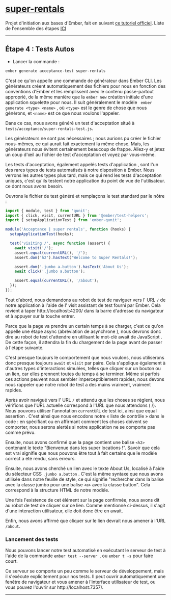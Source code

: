 # [super-rentals](https://guides.emberjs.com/v3.26.0/tutorial/part-1/)

Projet d'initiation aux bases d'Ember, fait en suivant [ce tutoriel officiel](https://guides.emberjs.com/v3.26.0/tutorial/part-1/).
Liste de l'ensemble des étapes [ICI](./Steps.md)

---
## Étape 4 : Tests Autos

- Lancer la commande :

```bash
ember generate acceptance-test super-rentals
```

C'est ce qu'on appelle une commande de générateur dans Ember CLI. Les générateurs créent automatiquement des fichiers pour nous en fonction des conventions d'Ember et les remplissent avec le contenu passe-partout approprié, de la même manière que la `ember new` création initiale d'une application squelette pour nous. Il suit généralement le modèle ` ember generate <type> <name>` , où `<type>` est le genre de chose que nous générons, et `<name>` est ce que nous voulons l'appeler.

Dans ce cas, nous avons généré un test d'acceptation situé à `tests/acceptance/super-rentals-test.js`.

Les générateurs ne sont pas nécessaires ; nous aurions pu créer le fichier nous-mêmes, ce qui aurait fait exactement la même chose. Mais, les générateurs nous évitent certainement beaucoup de frappe. Allez-y et jetez un coup d'œil au fichier de test d'acceptation et voyez par vous-même.

Les tests d'acceptation, également appelés tests d'application , sont l'un des rares types de tests automatisés à notre disposition à Ember. Nous verrons les autres types plus tard, mais ce qui rend les tests d'acceptation uniques, c'est qu'ils testent notre application du point de vue de l'utilisateur. ce dont nous avons besoin.

Ouvrons le fichier de test généré et remplaçons le test standard par le nôtre :

```js
import { module, test } from 'qunit';
import { click, visit, currentURL } from '@ember/test-helpers';
import { setupApplicationTest } from 'ember-qunit';

module('Acceptance | super rentals', function (hooks) {
  setupApplicationTest(hooks);

  test('visiting /', async function (assert) {
    await visit('/');
    assert.equal(currentURL(), '/');
    assert.dom('h2').hasText('Welcome to Super Rentals!');

    assert.dom('.jumbo a.button').hasText('About Us');
    await click('.jumbo a.button');

    assert.equal(currentURL(), '/about');
  });
});
```

Tout d'abord, nous demandons au robot de test de naviguer vers l' URL `/` de notre application à l'aide de l' visit assistant de test fourni par Ember. Cela revient à taper http://localhost:4200/ dans la barre d'adresse du navigateur et à appuyer sur la touche entrer.

Parce que la page va prendre un certain temps à se charger, c'est ce qu'on appelle une étape async (abréviation de asynchrone ), nous devrons donc dire au robot de test d'attendre en utilisant le mot-clé await de JavaScript . De cette façon, il attendra la fin du chargement de la page avant de passer à l'étape suivante.

C'est presque toujours le comportement que nous voulons, nous utiliserons donc presque toujours `await` et `visit` par paire. Cela s'applique également à d'autres types d'interactions simulées, telles que cliquer sur un bouton ou un lien, car elles prennent toutes du temps à se terminer. Même si parfois ces actions peuvent nous sembler imperceptiblement rapides, nous devons nous rappeler que notre robot de test a des mains vraiment, vraiment rapides.

Après avoir navigué vers l' URL `/` et attendu que les choses se règlent, nous vérifions que l'URL actuelle correspond à l'URL que nous attendons ( /). Nous pouvons utiliser l'annotation `currentURL` de test ici, ainsi que equal assertion . C'est ainsi que nous encodons notre « liste de contrôle » dans le code : en spécifiant ou en affirmant comment les choses doivent se comporter, nous serons alertés si notre application ne se comporte pas comme prévu.

Ensuite, nous avons confirmé que la page contient une balise `<h2>` contenant le texte "Bienvenue dans les super locations !". Savoir que cela est vrai signifie que nous pouvons être tout à fait certains que le modèle correct a été rendu, sans erreurs.

Ensuite, nous avons cherché un lien avec le texte About Us, localisé à l'aide du sélecteur CSS `.jumbo a.button` . C'est la même syntaxe que nous avons utilisée dans notre feuille de style, ce qui signifie "rechercher dans la balise avec la classe jumbo pour une balise `<a>` avec la classe button". Cela correspond à la structure HTML de notre modèle.

Une fois l'existence de cet élément sur la page confirmée, nous avons dit au robot de test de cliquer sur ce lien. Comme mentionné ci-dessus, il s'agit d'une interaction utilisateur, elle doit donc être en await.

Enfin, nous avons affirmé que cliquer sur le lien devrait nous amener à l'URL `/about`.

### Lancement des tests

Nous pouvons lancer notre test automatisé en exécutant le serveur de test à l'aide de la commande `ember test --server `, ou `ember t -s` pour faire court.

Ce serveur se comporte un peu comme le serveur de développement, mais il s'exécute explicitement pour nos tests. Il peut ouvrir automatiquement une fenêtre de navigateur et vous amener à l'interface utilisateur de test, ou vous pouvez l'ouvrir sur http://localhost:7357/.

---